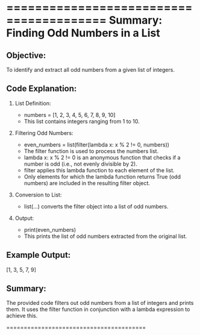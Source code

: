 ========================================
Summary: Finding Odd Numbers in a List
========================================

Objective:
----------
To identify and extract all odd numbers from a given list of integers.

Code Explanation:
-----------------
1. List Definition:
   - numbers = [1, 2, 3, 4, 5, 6, 7, 8, 9, 10]
   - This list contains integers ranging from 1 to 10.

2. Filtering Odd Numbers:
   - even_numbers = list(filter(lambda x: x % 2 != 0, numbers))
   - The filter function is used to process the numbers list.
   - lambda x: x % 2 != 0 is an anonymous function that checks if a number is odd (i.e., not evenly divisible by 2).
   - filter applies this lambda function to each element of the list.
   - Only elements for which the lambda function returns True (odd numbers) are included in the resulting filter object.

3. Conversion to List:
   - list(...) converts the filter object into a list of odd numbers.

4. Output:
   - print(even_numbers)
   - This prints the list of odd numbers extracted from the original list.

Example Output:
---------------
[1, 3, 5, 7, 9]

Summary:
--------
The provided code filters out odd numbers from a list of integers and prints them. It uses the filter function in conjunction with a lambda expression to achieve this.

========================================
